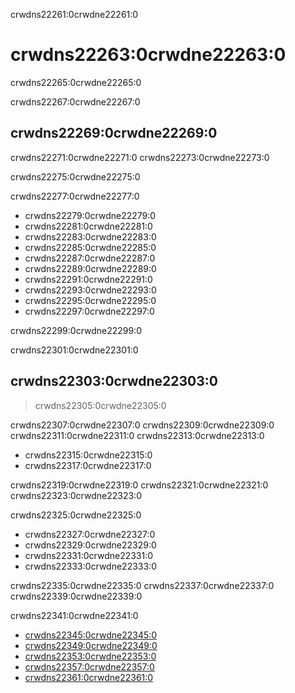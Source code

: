 crwdns22261:0crwdne22261:0
# crwdns22263:0crwdne22263:0

crwdns22265:0crwdne22265:0

crwdns22267:0crwdne22267:0
## crwdns22269:0crwdne22269:0

crwdns22271:0crwdne22271:0 crwdns22273:0crwdne22273:0

crwdns22275:0crwdne22275:0

crwdns22277:0crwdne22277:0

* crwdns22279:0crwdne22279:0
* crwdns22281:0crwdne22281:0
* crwdns22283:0crwdne22283:0
* crwdns22285:0crwdne22285:0
* crwdns22287:0crwdne22287:0
* crwdns22289:0crwdne22289:0
* crwdns22291:0crwdne22291:0
* crwdns22293:0crwdne22293:0
* crwdns22295:0crwdne22295:0
* crwdns22297:0crwdne22297:0

crwdns22299:0crwdne22299:0

crwdns22301:0crwdne22301:0
## crwdns22303:0crwdne22303:0

> crwdns22305:0crwdne22305:0

crwdns22307:0crwdne22307:0 crwdns22309:0crwdne22309:0 crwdns22311:0crwdne22311:0 crwdns22313:0crwdne22313:0
* crwdns22315:0crwdne22315:0
* crwdns22317:0crwdne22317:0

crwdns22319:0crwdne22319:0 crwdns22321:0crwdne22321:0 crwdns22323:0crwdne22323:0

crwdns22325:0crwdne22325:0
* crwdns22327:0crwdne22327:0
* crwdns22329:0crwdne22329:0
* crwdns22331:0crwdne22331:0
* crwdns22333:0crwdne22333:0

crwdns22335:0crwdne22335:0 crwdns22337:0crwdne22337:0 crwdns22339:0crwdne22339:0

crwdns22341:0crwdne22341:0
- [crwdns22345:0crwdne22345:0](crwdns22343:0crwdne22343:0)
- [crwdns22349:0crwdne22349:0](crwdns22347:0crwdne22347:0)
- [crwdns22353:0crwdne22353:0](crwdns22351:0crwdne22351:0)
- [crwdns22357:0crwdne22357:0](crwdns22355:0crwdne22355:0)
- [crwdns22361:0crwdne22361:0](crwdns22359:0crwdne22359:0)
